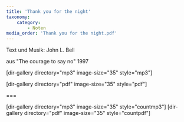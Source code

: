 ```yaml
---
title: 'Thank you for the night'
taxonomy:
    category:
        - Noten
media_order: 'Thank you for the night.pdf'
---
```


Text und Musik: John L. Bell

aus "The courage to say no" 1997

[dir-gallery directory="mp3" image-size="35" style="mp3"]

[dir-gallery directory="pdf" image-size="35" style="pdf"]

===

[dir-gallery directory="mp3" image-size="35" style="countmp3"]
[dir-gallery directory="pdf" image-size="35" style="countpdf"]